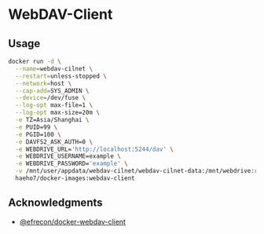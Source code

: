 # WebDAV-Client

## Usage

```sh
docker run -d \
  --name=webdav-cilnet \
  --restart=unless-stopped \
  --network=host \
  --cap-add=SYS_ADMIN \
  --device=/dev/fuse \
  --log-opt max-file=1 \
  --log-opt max-size=20m \
  -e TZ=Asia/Shanghai \
  -e PUID=99 \
  -e PGID=100 \
  -e DAVFS2_ASK_AUTH=0 \
  -e WEBDRIVE_URL='http://localhost:5244/dav' \
  -e WEBDRIVE_USERNAME=example \
  -e WEBDRIVE_PASSWORD='example' \
  -v /mnt/user/appdata/webdav-cilnet/webdav-cilnet-data:/mnt/webdrive:rshared \
  haeho7/docker-images:webdav-client
```

## Acknowledgments

- [@efrecon/docker-webdav-client](https://github.com/efrecon/docker-webdav-client)
